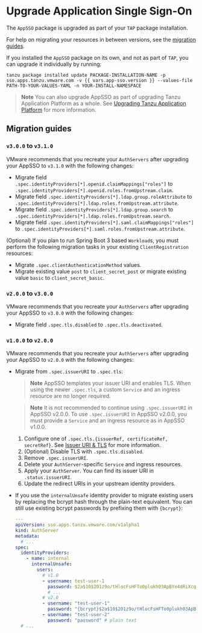 # Upgrade Application Single Sign-On

The `AppSSO` package is upgraded as part of your `TAP` package installation.

For help on migrating your resources in between versions, see the [migration
guides](#migration-guides).

If you installed the `AppSSO` package on its own, and not as part of `TAP`, you
can upgrade it individually by running:

```console
tanzu package installed update PACKAGE-INSTALLATION-NAME -p sso.apps.tanzu.vmware.com -v {{ vars.app-sso.version }} --values-file PATH-TO-YOUR-VALUES-YAML -n YOUR-INSTALL-NAMESPACE
```

>**Note** You can also upgrade AppSSO as part of upgrading Tanzu Application
>Platform as a whole. See [Upgrading Tanzu Application
>Platform](../../upgrading.hbs.md) for more information.

## <a id="migration-guides"></a>Migration guides

### <a id="v3-to-v3_1">`v3.0.0` to `v3.1.0`

VMware recommends that you recreate your `AuthServers` after upgrading your
AppSSO to `v3.1.0` with the following changes:

- Migrate field `.spec.identityProviders[*].openid.claimMappings["roles"]` to
  `.spec.identityProviders[*].openid.roles.fromUpstream.claim`.
- Migrate field `.spec.identityProviders[*].ldap.group.roleAttribute` to
  `.spec.identityProviders[*].ldap.roles.fromUpstream.attribute`.
- Migrate field `.spec.identityProviders[*].ldap.group.search` to
  `.spec.identityProviders[*].ldap.roles.fromUpstream.search`.
- Migrate field `.spec.identityProviders[*].saml.claimMappings["roles"]` to
  `.spec.identityProviders[*].saml.roles.fromUpstream.attribute`.

(Optional) If you plan to run Spring Boot 3 based `Workload`s, you must perform
the following migration tasks in your existing `ClientRegistration` resources:

- Migrate `.spec.clientAuthenticationMethod` values. 
- Migrate existing value `post` to `client_secret_post` or migrate existing
  value `basic` to `client_secret_basic`. 

### <a id="v2-to-v3">`v2.0.0` to `v3.0.0`

VMware recommends that you recreate your `AuthServers` after upgrading your
AppSSO to `v3.0.0` with the following changes:

- Migrate field `.spec.tls.disabled` to `.spec.tls.deactivated`.

### <a id="v1-to-v2">`v1.0.0` to `v2.0.0`

VMware recommends that you recreate your `AuthServers` after upgrading your
AppSSO to `v2.0.0` with the following changes:

- Migrate from `.spec.issuerURI` to `.spec.tls`:

    >**Note** AppSSO templates your issuer URI and enables TLS. When using the
    >newer `.spec.tls`, a custom `Service` and an ingress resource are no
    >longer required.

    >**Note** It is not recommended to continue using `.spec.issuerURI` in
    >AppSSO v2.0.0. To use `.spec.issuerURI` in AppSSO v2.0.0, you must provide
    >a `Service` and an ingress resource as in AppSSO v1.0.0.

    1. Configure one of `.spec.tls.{issuerRef, certificateRef, secretRef}`. See
       [Issuer URI & TLS](../service-operators/issuer-uri-and-tls.md) for more
       information.
    1. (Optional) Disable TLS with `.spec.tls.disabled`.
    1. Remove `.spec.issuerURI`.
    1. Delete your `AuthServer`-specific `Service` and ingress resources.
    1. Apply your `AuthServer`. You can find its issuer URI in
       `.status.issuerURI`.
    1. Update the redirect URIs in your upstream identity providers.

- If you use the `internalUnsafe` identity provider to migrate existing users
  by replacing the bcrypt hash through the plain-text equivalent. You can still
  use existing bcrypt passwords by prefixing them with `{bcrypt}`:

   ```yaml
   ---
   apiVersion: sso.apps.tanzu.vmware.com/v1alpha1
   kind: AuthServer
   metadata:
     # ...
   spec:
     identityProviders:
       - name: internal
         internalUnsafe:
           users:
             # v1.0
             - username: test-user-1
               password: $2a$10$201z9o/tHlocFsHFTo0plukh03ApBYe4dRiXcqeyRQH6CNNtS8jWK # bcrypt-encoded "password"
               # ...
             # v2.0
             - username: "test-user-1"
               password: "{bcrypt}$2a$10$201z9o/tHlocFsHFTo0plukh03ApBYe4dRiXcqeyRQH6CNNtS8jWK" # same bcrypt hash, with {bcrypt} prefix
             - username: "test-user-2"
               password: "password" # plain text
     # ...
   ```
